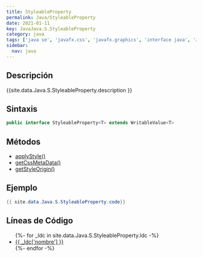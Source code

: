 ```yaml
---
title: StyleableProperty
permalink: Java/StyleableProperty
date: 2021-01-11
key: JavaJava.S.StyleableProperty
category: java
tags: ['java se', 'javafx.css', 'javafx.graphics', 'interface java', 'JavaFX 8.0']
sidebar: 
  nav: java
---
```


## Descripción
{{site.data.Java.S.StyleableProperty.description }}

## Sintaxis
~~~java
public interface StyleableProperty<T> extends WritableValue<T>
~~~

## Métodos
* [applyStyle()](/Java/StyleableProperty/applyStyle)
* [getCssMetaData()](/Java/StyleableProperty/getCssMetaData)
* [getStyleOrigin()](/Java/StyleableProperty/getStyleOrigin)

## Ejemplo
~~~java
{{ site.data.Java.S.StyleableProperty.code}}
~~~

## Líneas de Código
<ul>
{%- for _ldc in site.data.Java.S.StyleableProperty.ldc -%}
   <li>
       <a href="{{_ldc['url'] }}">{{ _ldc['nombre'] }}</a>
   </li>
{%- endfor -%}
</ul>

